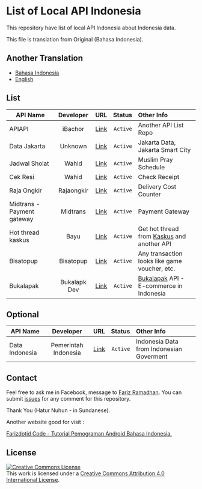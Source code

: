 # List of Local API Indonesia

This repository have list of local API Indonesia about Indonesia data.

This file is translation from Original (Bahasa Indonesia).

## Another Translation

* [Bahasa Indonesia](README.md)
* [English](README-EN.md)

## List

| API Name       | Developer | URL | Status  | Other Info |
| -------------  |:---------:|:---:| -------:|:-----------|
| APIAPI | iBachor | [Link](https://github.com/bachors/apiapi) | `Active` | Another API List Repo |
| Data Jakarta | Unknown | [Link](http://api.jakarta.go.id/) | `Active` | Jakarta Data, Jakarta Smart City|
| Jadwal Sholat | Wahid | [Link](http://wahidganteng.ga/api/jadwal-sholat) | `Active` | Muslim Pray Schedule |
| Cek Resi | Wahid | [Link](http://wahidganteng.ga/api/cek-resi) | `Active` | Check Receipt |
| Raja Ongkir  | Rajaongkir | [Link](http://rajaongkir.com/dokumentasi) | `Active` | Delivery Cost Counter |
| Midtrans - Payment gateway | Midtrans | [Link](https://midtrans.com/payments) | `Active` | Payment Gateway |
| Hot thread kaskus | Bayu | [Link](https://api.bayyu.net/) | `Active` | Get hot thread from [Kaskus](http://kaskus.co.id/) and another API |
| Bisatopup | Bisatopup | [Link](http://docs.bisatopup.apiary.io/) | `Active` | Any transaction looks like game voucher, etc. |
| Bukalapak | Bukalapk Dev | [Link](https://bukalapak.github.io/api/) | `Active` | [Bukalapak](https://www.bukalapak.com/) API - E-commerce in Indonesia |

## Optional

| API Name        | Developer | URL | Status  | Other Info |
| --------------- |:---------:|:---:| -------:|:-----------|
| Data Indonesia  | Pemerintah Indonesia | [Link](https://data.go.id/) | `Active` | Indonesia Data from Indonesian Goverment |

## Contact

Feel free to ask me in Facebook, message to [Fariz Ramadhan](https://www.facebook.com/farizdotid). You can submit [issues](https://github.com/farizdotid/DAFTAR-API-LOKAL-INDONESIA/issues) for any comment for this repository.

Thank You (Hatur Nuhun - in Sundanese). 

Another website good for visit :

[Farizdotid Code - Tutorial Pemograman Android Bahasa Indonesia.](https://farizdotid.com/)

## License

<a rel="license" href="http://creativecommons.org/licenses/by/4.0/"><img alt="Creative Commons License" style="border-width:0" src="https://i.creativecommons.org/l/by/4.0/88x31.png" /></a><br />This work is licensed under a <a rel="license" href="http://creativecommons.org/licenses/by/4.0/">Creative Commons Attribution 4.0 International License</a>.
